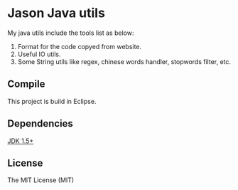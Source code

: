 # Jason Java utils

My java utils include the tools list as below:  
1. Format for the code copyed from website.  
2. Useful IO utils.  
3. Some String utils like regex, chinese words handler, stopwords filter, etc.  

## Compile
This project is build in Eclipse.

## Dependencies
[JDK 1.5+](http://www.oracle.com/technetwork/java/javase/downloads/index.html)

## License
The MIT License (MIT)
